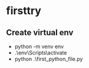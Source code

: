 # firsttry

## Create virtual env
- python -m venv env
- .\env\Scripts\activate
- python .\first_python_file.py
